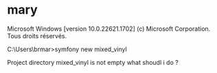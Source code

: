 # mary
Microsoft Windows [version 10.0.22621.1702]
(c) Microsoft Corporation. Tous droits réservés.

C:\Users\brmar>symfony new mixed_vinyl

  Project directory mixed_vinyl is not empty
what shoudl i do ?

